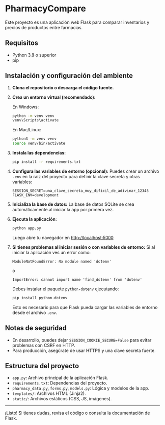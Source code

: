 # PharmacyCompare

Este proyecto es una aplicación web Flask para comparar inventarios y precios de productos entre farmacias.

## Requisitos
- Python 3.8 o superior
- pip

## Instalación y configuración del ambiente

1. **Clona el repositorio o descarga el código fuente.**

2. **Crea un entorno virtual (recomendado):**

   En Windows:
   ```sh
   python -m venv venv
   venv\Scripts\activate
   ```
   En Mac/Linux:
   ```sh
   python3 -m venv venv
   source venv/bin/activate
   ```

3. **Instala las dependencias:**
   ```sh
   pip install -r requirements.txt
   ```

4. **Configura las variables de entorno (opcional):**
   Puedes crear un archivo `.env` en la raíz del proyecto para definir la clave secreta y otras variables:
   ```env
   SESSION_SECRET=una_clave_secreta_muy_dificil_de_adivinar_12345
   FLASK_ENV=development
   ```

5. **Inicializa la base de datos:**
   La base de datos SQLite se crea automáticamente al iniciar la app por primera vez.

6. **Ejecuta la aplicación:**
   ```sh
   python app.py
   ```
   Luego abre tu navegador en [http://localhost:5000](http://localhost:5000)

7. **Si tienes problemas al iniciar sesión o con variables de entorno:**
   Si al iniciar la aplicación ves un error como:
   
   ```
   ModuleNotFoundError: No module named 'dotenv'
   ```
   o
   ```
   ImportError: cannot import name 'find_dotenv' from 'dotenv'
   ```
   
   Debes instalar el paquete `python-dotenv` ejecutando:
   ```sh
   pip install python-dotenv
   ```
   Esto es necesario para que Flask pueda cargar las variables de entorno desde el archivo `.env`.

## Notas de seguridad
- En desarrollo, puedes dejar `SESSION_COOKIE_SECURE=False` para evitar problemas con CSRF en HTTP.
- Para producción, asegúrate de usar HTTPS y una clave secreta fuerte.

## Estructura del proyecto
- `app.py`: Archivo principal de la aplicación Flask.
- `requirements.txt`: Dependencias del proyecto.
- `pharmacy_data.py`, `forms.py`, `models.py`: Lógica y modelos de la app.
- `templates/`: Archivos HTML (Jinja2).
- `static/`: Archivos estáticos (CSS, JS, imágenes).

---

¡Listo! Si tienes dudas, revisa el código o consulta la documentación de Flask.
